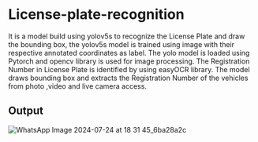 # License-plate-recognition

It is a model build using yolov5s to recognize the License Plate and draw the bounding box, the yolov5s model is trained using image with their respective annotated coordinates as label. The yolo model is loaded using Pytorch and opencv library is used for image processing. The Registration Number in License Plate is identified by using easyOCR library. The model draws bounding box and extracts the Registration Number of the vehicles from photo ,video and live camera access.
## Output
![WhatsApp Image 2024-07-24 at 18 31 45_6ba28a2c](https://github.com/user-attachments/assets/6c2ac04d-aac4-46e2-8974-e3bd3cd6803b)

